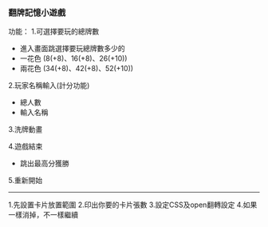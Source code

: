 ### 翻牌記憶小遊戲

功能：
1.可選擇要玩的總牌數
- 進入畫面跳選擇要玩總牌數多少的
- 一花色 (8(+8)、16(+8)、26(+10))
- 兩花色 (34(+8)、42(+8)、52(+10))

2.玩家名稱輸入(計分功能)
- 總人數
- 輸入名稱

3.洗牌動畫

4.遊戲結束
- 跳出最高分獲勝

5.重新開始

---------
1.先設置卡片放置範圍
2.印出你要的卡片張數
3.設定CSS及open翻轉設定
4.如果一樣消掉，不一樣繼續